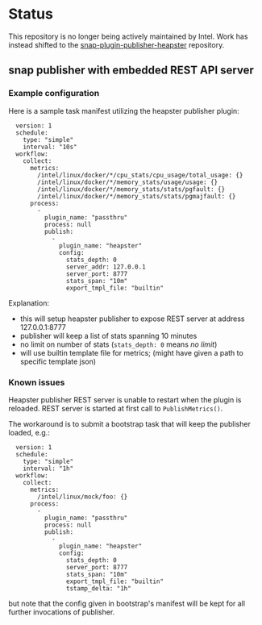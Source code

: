 # Status

This repository is no longer being actively maintained by Intel. Work has instead shifted to the [snap-plugin-publisher-heapster](https://github.com/intelsdi-x/snap-plugin-publisher-heapster) repository.

## snap publisher with embedded REST API server

### Example configuration

Here is a sample task manifest utilizing the heapster publisher plugin:

```
  version: 1
  schedule:
    type: "simple"
    interval: "10s"
  workflow:
    collect:
      metrics:
        /intel/linux/docker/*/cpu_stats/cpu_usage/total_usage: {}
        /intel/linux/docker/*/memory_stats/usage/usage: {}
        /intel/linux/docker/*/memory_stats/stats/pgfault: {}
        /intel/linux/docker/*/memory_stats/stats/pgmajfault: {}
      process:
        -
          plugin_name: "passthru"
          process: null
          publish:
            -
              plugin_name: "heapster"
              config:
                stats_depth: 0
                server_addr: 127.0.0.1
                server_port: 8777
                stats_span: "10m"
                export_tmpl_file: "builtin"
```

Explanation:
* this will setup heapster publisher to expose REST server at address 127.0.0.1:8777
* publisher will keep a list of stats spanning 10 minutes
* no limit on number of stats (`stats_depth: 0` means _no limit_)
* will use builtin template file for metrics; (might have given a path
to specific template json)

### Known issues

Heapster publisher REST server is unable to restart when the plugin is
reloaded. REST server is started at first call to `PublishMetrics()`.

The workaround is to submit a bootstrap task that will keep the 
publisher loaded, e.g.:
```
  version: 1
  schedule:
    type: "simple"
    interval: "1h"
  workflow:
    collect:
      metrics:
        /intel/linux/mock/foo: {}
      process:
        -
          plugin_name: "passthru"
          process: null
          publish:
            -
              plugin_name: "heapster"
              config:
                stats_depth: 0
                server_port: 8777
                stats_span: "10m"
                export_tmpl_file: "builtin"
                tstamp_delta: "1h"
```
but note that the config given in bootstrap's manifest will be kept for
all further invocations of publisher.
